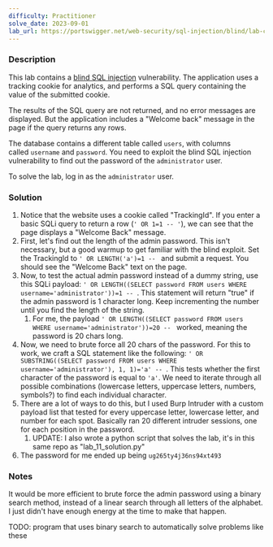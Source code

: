 ```yaml
---
difficulty: Practitioner
solve_date: 2023-09-01
lab_url: https://portswigger.net/web-security/sql-injection/blind/lab-conditional-responses
---
```

### Description

This lab contains a [blind SQL injection](https://portswigger.net/web-security/sql-injection/blind) vulnerability. The application uses a tracking cookie for analytics, and performs a SQL query containing the value of the submitted cookie.

The results of the SQL query are not returned, and no error messages are displayed. But the application includes a "Welcome back" message in the page if the query returns any rows.

The database contains a different table called `users`, with columns called `username` and `password`. You need to exploit the blind SQL injection vulnerability to find out the password of the `administrator` user.

To solve the lab, log in as the `administrator` user.

### Solution

1. Notice that the website uses a cookie called "TrackingId". If you enter a basic SQLi query to return a row (`' OR 1=1 -- '`), we can see that the page displays a "Welcome Back" message. 
2. First, let's find out the length of the admin password. This isn't necessary, but a good warmup to get familiar with the blind exploit. Set the TrackingId to `' OR LENGTH('a')=1 -- ` and submit a request. You should see the "Welcome Back" text on the page. 
3. Now, to test the actual admin password instead of a dummy string, use this SQLi payload: `' OR LENGTH((SELECT password FROM users WHERE username='administrator'))=1 -- `. This statement will return "true" if the admin password is 1 character long. Keep incrementing the number until you find the length of the string. 
	1. For me, the payload `' OR LENGTH((SELECT password FROM users WHERE username='administrator'))=20 -- ` worked, meaning the password is 20 chars long.
4. Now, we need to brute force all 20 chars of the password. For this to work, we craft a SQL statement like the following: `' OR SUBSTRING((SELECT password FROM users WHERE username='administrator'), 1, 1)='a' -- `. This tests whether the first character of the password is equal to `'a'`. We need to iterate through all possible combinations (lowercase letters, uppercase letters, numbers, symbols?) to find each individual character.
5. There are a lot of ways to do this, but I used Burp Intruder with a custom payload list that tested for every uppercase letter, lowercase letter, and number for each spot. Basically ran 20 different intruder sessions, one for each position in the password.
	1. UPDATE: I also wrote a python script that solves the lab, it's in this same repo as "lab_11_solution.py"
6. The password for me ended up being `ug265ty4j36ns94xt493`

### Notes

It would be more efficient to brute force the admin password using a binary search method, instead of a linear search through all letters of the alphabet. I just didn't have enough energy at the time to make that happen.

TODO: program that uses binary search to automatically solve problems like these
